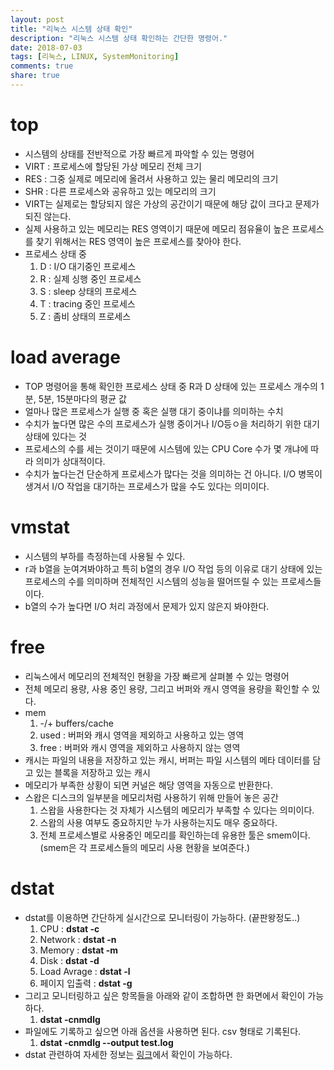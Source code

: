 ```yaml
---
layout: post
title: "리눅스 시스템 상태 확인"
description: "리눅스 시스템 상태 확인하는 간단한 명령어."
date: 2018-07-03
tags: [리눅스, LINUX, SystemMonitoring]
comments: true
share: true
---
```


# top

* 시스템의 상태를 전반적으로 가장 빠르게 파악할 수 있는 명령어
* VIRT : 프로세스에 할당된 가상 메모리 전체 크기
* RES : 그중 실제로 메모리에 올려서 사용하고 있는 물리 메모리의 크기
* SHR : 다른 프로세스와 공유하고 있는 메모리의 크기
* VIRT는 실제로는 할당되지 않은 가상의 공간이기 때문에 해당 값이 크다고 문제가 되진 않는다.
* 실제 사용하고 있는 메모리는 RES 영역이기 때문에 메모리 점유율이 높은 프로세스를 찾기 위해서는 RES 영역이 높은 프로세스를 찾아야 한다.
* 프로세스 상태 중
  1. D :  I/O 대기중인 프로세스
  2. R : 실제 싱행 중인 프로세스
  3. S : sleep 상태의 프로세스
  4. T : tracing 중인 프로세스
  5. Z : 좀비 상태의 프로세스

# load average

* TOP 명령어을 통해 확인한 프로세스 상태 중 R과 D 상태에 있는 프로세스 개수의 1분, 5분, 15분마다의 평균 값
* 얼마나 많은 프로세스가 실행 중 혹은 실행 대기 중이냐를 의미하는 수치
* 수치가 높다면 많은 수의 프로세스가 실행 중이거나 I/O등ㅇ을 처리하기 위한 대기상태에 있다는 것
* 프로세스의 수를 세는 것이기 때문에 시스템에 있는 CPU Core 수가 몇 개냐에 따라 의미가 상대적이다.
* 수치가 높다는건 단순하게 프로세스가 많다는 것을 의미하는 건 아니다. I/O 병목이 생겨서 I/O 작업을 대기하는 프로세스가 많을 수도 있다는 의미이다.

# vmstat

* 시스템의 부하를 측정하는데 사용될 수 있다.
* r과 b열을 눈여겨봐야하고 특히 b열의 경우 I/O 작업 등의 이유로 대기 상태에 있는 프로세스의 수를 의미하며 전체적인 시스템의 성능을 떨어뜨릴 수 있는 프로세스들이다.
* b열의 수가 높다면 I/O 처리 과정에서 문제가 있지 않은지 봐야한다.

# free

* 리눅스에서 메모리의 전체적인 현황을 가장 빠르게 살펴볼 수 있는 명령어
* 전체 메모리 용량, 사용 중인 용량, 그리고 버퍼와 캐시 영역을 용량을 확인할 수 있다.
* mem
  1. -/+ buffers/cache
  2. used : 버퍼와 캐시 영역을 제외하고 사용하고 있는 영역
  3. free : 버퍼와 캐시 영역을 제외하고 사용하지 않는 영역
* 캐시는 파일의 내용을 저장하고 있는 캐시, 버퍼는 파일 시스템의 메타 데이터를 담고 있는 블록을 저장하고 있는 캐시
* 메모리가 부족한 상황이 되면 커널은 해당 영역을 자동으로 반환한다.
* 스왑은 디스크의 일부분을 메모리처럼 사용하기 위해 만들어 놓은 공간
  1. 스왑을 사용한다는 것 자체가 시스템의 메모리가 부족할 수 있다는 의미이다.
  2. 스왑의 사용 여부도 중요하지만 누가 사용하는지도 매우 중요하다.
  3. 전체 프로세스별로 사용중인 메모리를 확인하는데 유용한 툴은 smem이다.(smem은 각 프로세스들의 메모리 사용 현황을 보여준다.)

# dstat

* dstat를 이용하면 간단하게 실시간으로 모니터링이 가능하다. (끝판왕정도..)
  1. CPU : **dstat -c**
  2. Network : **dstat -n**
  3. Memory : **dstat -m**
  4. Disk : **dstat -d**
  5. Load Avrage : **dstat -l**
  6. 페이지 입출력 : **dstat -g**
* 그리고 모니터링하고 싶은 항목들을 아래와 같이 조합하면 한 화면에서 확인이 가능하다.
  1. **dstat -cnmdlg**
* 파일에도 기록하고 싶으면 아래 옵션을 사용하면 된다. csv 형태로 기록된다.
  1. **dstat -cnmdlg --output test.log**
* dstat 관련하여 자세한 정보는 [링크](http://dag.wiee.rs/home-made/dstat/)에서 확인이 가능하다.
